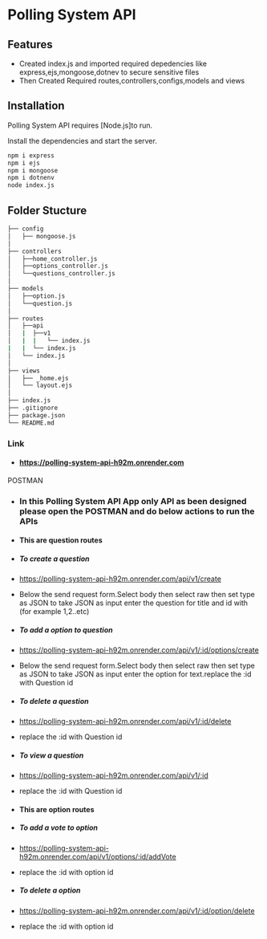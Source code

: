 # Polling System API

## Features

- Created index.js and imported required depedencies like       express,ejs,mongoose,dotnev to secure sensitive files
- Then Created Required routes,controllers,configs,models and views

## Installation

Polling System API requires [Node.js]to run.

Install the dependencies and start the server.

```sh
npm i express
npm i ejs
npm i mongoose
npm i dotnenv
node index.js
```
## Folder Stucture
```sh
├── config
│   ├── mongoose.js
│
├── controllers
│   ├──home_controller.js
│   ├──options_controller.js
│   └──questions_controller.js
│
├── models
│   ├──option.js
│   └──question.js
│
├── routes
│   ├──api
│   |  ├──v1
│   |  |   └── index.js
|   |  └── index.js
│   └── index.js
│
├── views
│   ├── _home.ejs
│   └── layout.ejs
│
├── index.js
├── .gitignore
├── package.json
└── README.md

```

### Link
- #### https://polling-system-api-h92m.onrender.com

POSTMAN
 - ### In this Polling System API App only API as been designed please open the POSTMAN and do below actions to run the APIs
 - #### This are question routes
- ##### To create a question
- https://polling-system-api-h92m.onrender.com/api/v1/create
- Below the send request form.Select body then select raw then set type as JSON to take JSON as input enter the question for title and id with (for example 1,2..etc)
- ##### To add a option to question
- https://polling-system-api-h92m.onrender.com/api/v1/:id/options/create
- Below the send request form.Select body then select raw then set type as JSON to take JSON as input enter the option for text.replace the :id with Question id
- ##### To delete a question
- https://polling-system-api-h92m.onrender.com/api/v1/:id/delete
- replace the :id with Question id
- ##### To view a question
- https://polling-system-api-h92m.onrender.com/api/v1/:id
- replace the :id with Question id

- #### This are option routes
- ##### To add a vote to option
- https://polling-system-api-h92m.onrender.com/api/v1/options/:id/addVote
- replace the :id with option id
- ##### To delete a option
- https://polling-system-api-h92m.onrender.com/api/v1/:id/option/delete
- replace the :id with option id
